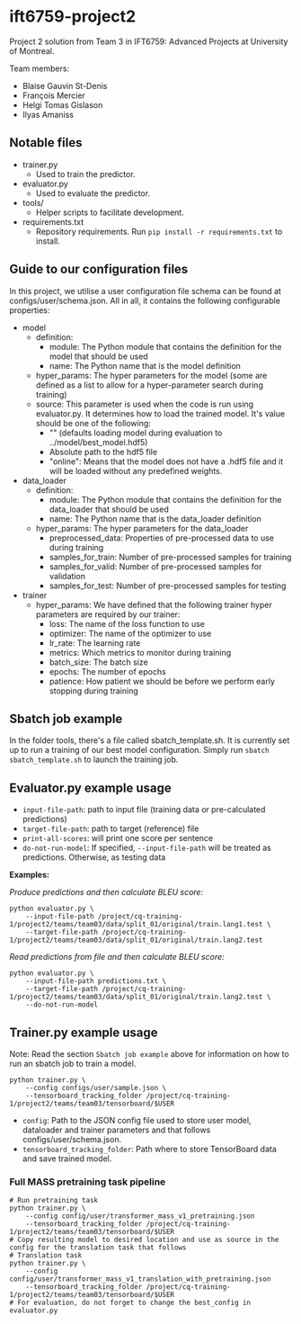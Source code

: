 # ift6759-project2

Project 2 solution from Team 3 in IFT6759: Advanced Projects
at University of Montreal.

Team members:
* Blaise Gauvin St-Denis 
* François Mercier 
* Helgi Tomas Gislason
* Ilyas Amaniss

## Notable files

* trainer.py
  * Used to train the predictor.
* evaluator.py
  * Used to evaluate the predictor.
* tools/
  * Helper scripts to facilitate development.
* requirements.txt
  * Repository requirements. Run `pip install -r requirements.txt` to install.

## Guide to our configuration files

In this project, we utilise a user configuration file schema can be found at configs/user/schema.json. All in all, it
contains the following configurable properties:

* model
    * definition:
        * module: The Python module that contains the definition for the model that should be used
        * name: The Python name that is the model definition
    * hyper_params: The hyper parameters for the model (some are defined as a list to allow
    for a hyper-parameter search during training)
    * source: This parameter is used when the code is run using evaluator.py. It determines
    how to load the trained model. It's value should be one of the following:
        * "" (defaults loading model during evaluation to ../model/best_model.hdf5)
        * Absolute path to the hdf5 file 
        * "online": Means that the model does not have a .hdf5 file and it will be loaded
        without any predefined weights. 
* data_loader
    * definition:
        * module: The Python module that contains the definition for the data_loader that should be used
        * name: The Python name that is the data_loader definition
    * hyper_params: The hyper parameters for the data_loader
        * preprocessed_data: Properties of pre-processed data to use during training
        * samples_for_train: Number of pre-processed samples for training
        * samples_for_valid: Number of pre-processed samples for validation
        * samples_for_test: Number of pre-processed samples for testing
* trainer 
    * hyper_params: We have defined that the following trainer hyper parameters are required by our trainer:
        * loss: The name of the loss function to use
        * optimizer: The name of the optimizer to use
        * lr_rate: The learning rate
        * metrics: Which metrics to monitor during training
        * batch_size: The batch size
        * epochs: The number of epochs
        * patience: How patient we should be before we perform early stopping during training
            

## Sbatch job example

In the folder tools, there's a file called sbatch_template.sh. 
It is currently set up to run a training of our best model configuration. 
Simply run `sbatch sbatch_template.sh` to launch the training job.

## Evaluator.py example usage

* `input-file-path`: path to input file (training data or pre-calculated predictions)
* `target-file-path`: path to target (reference) file
* `print-all-scores`: will print one score per sentence
* `do-not-run-model`: If specified, `--input-file-path` will be treated as predictions. Otherwise, as testing data

**Examples:**

*Produce predictions and then calculate BLEU score:*

```
python evaluator.py \
    --input-file-path /project/cq-training-1/project2/teams/team03/data/split_01/original/train.lang1.test \
    --target-file-path /project/cq-training-1/project2/teams/team03/data/split_01/original/train.lang2.test
```

*Read predictions from file and then calculate BLEU score:*

```
python evaluator.py \
    --input-file-path predictions.txt \
    --target-file-path /project/cq-training-1/project2/teams/team03/data/split_01/original/train.lang2.test \
    --do-not-run-model
```

## Trainer.py example usage

Note: Read the section `Sbatch job example` above for information on how to run an sbatch job to train a model.

```
python trainer.py \
    --config configs/user/sample.json \
    --tensorboard_tracking_folder /project/cq-training-1/project2/teams/team03/tensorboard/$USER
```

* `config`: Path to the JSON config file used to store user model, dataloader and trainer parameters and  that follows configs/user/schema.json.
* `tensorboard_tracking_folder`: Path where to store TensorBoard data and save trained model.

### Full MASS pretraining task pipeline

```
# Run pretraining task
python trainer.py \
    --config config/user/transformer_mass_v1_pretraining.json
    --tensorboard_tracking_folder /project/cq-training-1/project2/teams/team03/tensorboard/$USER
# Copy resulting model to desired location and use as source in the config for the translation task that follows
# Translation task
python trainer.py \
    --config config/user/transformer_mass_v1_translation_with_pretraining.json
    --tensorboard_tracking_folder /project/cq-training-1/project2/teams/team03/tensorboard/$USER
# For evaluation, do not forget to change the best_config in evaluator.py
``` 

